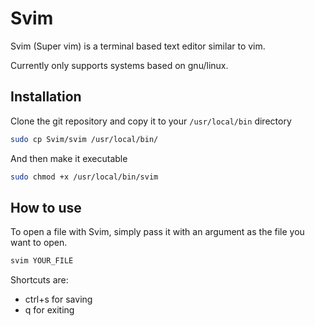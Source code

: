 # Svim
Svim (Super vim) is a terminal based text editor similar to vim.

Currently only supports systems based on gnu/linux.

## Installation
Clone the git repository and copy it to your `/usr/local/bin` directory

```bash
sudo cp Svim/svim /usr/local/bin/
```
And then make it executable
```bash
sudo chmod +x /usr/local/bin/svim
```

## How to use
To open a file with Svim, simply pass it with an argument as the file you want to open.
```bash
svim YOUR_FILE
```

Shortcuts are:
* ctrl+s for saving
* q for exiting
